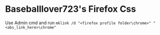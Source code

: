 # Baseballlover723's Firefox Css

Use Admin cmd and run `mklink /d "<firefox profile folder\chrome>" "<abs_link_here>\chrome"`

